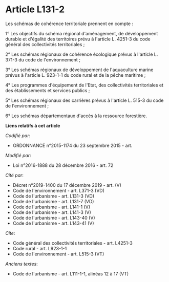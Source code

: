 # Article L131-2

Les schémas de cohérence territoriale prennent en compte : 

1° Les objectifs du schéma régional d'aménagement, de développement durable et d'égalité des territoires prévu à l'article L.
4251-3 du code général des collectivités territoriales ; 

2° Les schémas régionaux de cohérence écologique prévus à l'article L. 371-3 du code de l'environnement ; 

3° Les schémas régionaux de développement de l'aquaculture marine prévus à l'article L. 923-1-1 du code rural et de la pêche
maritime ; 

4° Les programmes d'équipement de l'Etat, des collectivités territoriales et des établissements et services publics ; 

5° Les schémas régionaux des carrières prévus à l'article L. 515-3 du code de l'environnement ; 

6° Les schémas départementaux d'accès à la ressource forestière.

**Liens relatifs à cet article**

_Codifié par_:

  - ORDONNANCE n°2015-1174 du 23 septembre 2015 - art.

_Modifié par_:

  - Loi n°2016-1888 du 28 décembre 2016 - art. 72

_Cité par_:

  - Décret n°2019-1400 du 17 décembre 2019 - art. (V)
  - Code de l'environnement - art. L371-3 (VD)
  - Code de l'urbanisme - art. L131-3 (VD)
  - Code de l'urbanisme - art. L131-7 (VD)
  - Code de l'urbanisme - art. L141-1 (V)
  - Code de l'urbanisme - art. L141-3 (V)
  - Code de l'urbanisme - art. L143-40 (V)
  - Code de l'urbanisme - art. L143-41 (V)

_Cite_:

  - Code général des collectivités territoriales - art. L4251-3
  - Code rural - art. L923-1-1
  - Code de l'environnement - art. L515-3 (VT)

_Anciens textes_:

  - Code de l'urbanisme - art. L111-1-1, alinéas 12 à 17 (VT)

